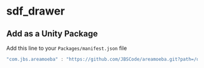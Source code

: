 # sdf_drawer

## Add as a Unity Package
Add this line to your `Packages/manifest.json` file
```js
"com.jbs.areamoeba" : "https://github.com/JBSCode/areamoeba.git?path=/dynamic_sdf_drawings/Packages/sdf_drawer#main",
```
